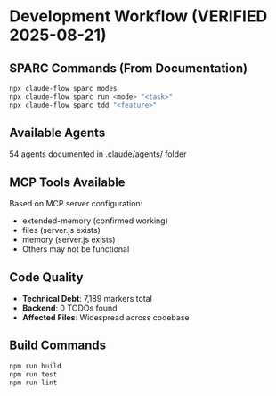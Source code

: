 # Development Workflow (VERIFIED 2025-08-21)

## SPARC Commands (From Documentation)
```bash
npx claude-flow sparc modes
npx claude-flow sparc run <mode> "<task>"
npx claude-flow sparc tdd "<feature>"
```

## Available Agents
54 agents documented in .claude/agents/ folder

## MCP Tools Available
Based on MCP server configuration:
- extended-memory (confirmed working)
- files (server.js exists)
- memory (server.js exists)
- Others may not be functional

## Code Quality
- **Technical Debt**: 7,189 markers total
- **Backend**: 0 TODOs found
- **Affected Files**: Widespread across codebase

## Build Commands
```bash
npm run build
npm run test
npm run lint
```